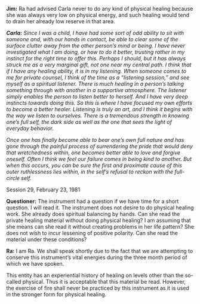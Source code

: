 <p><strong>Jim:</strong> Ra had advised Carla never to do any kind of physical healing because she was always very low on physical energy, and such healing would tend to drain her already low reserve in that area.</p>
<p><strong><em>Carla:</em></strong><em> Since I was a child, I have had some sort of odd ability to sit with someone and, with our hands in contact, be able to clear some of the surface clutter away from the other person’s mind or being. I have never investigated what I am doing, or how to do it better, trusting rather in my instinct for the right time to offer this. Perhaps I should, but it has always struck me as a very marginal gift, not one near my central path. I think that if I have any healing ability, it is in my listening. When someone comes to me for private counsel, I think of the time as a “listening session,” and see myself as a spiritual listener. There is much healing in a person’s talking something through with another in a supportive atmosphere. The listener simply enables the person to listen better to herself. And I have very deep instincts towards doing this. So this is where I have focused my own efforts to become a better healer. Listening is truly an art, and I think it begins with the way we listen to ourselves. There is a tremendous strength in knowing one’s full self, the dark side as well as the one that sees the light of everyday behavior.</em></p>
<p><em>Once one has finally become able to bear one’s own full nature and has gone through the painful process of surrendering the pride that would deny that wretchedness within, one becomes better able to love and forgive oneself. Often I think we feel our failure comes in being kind to another. But when this occurs, you can be sure the first and proximate cause of this outer ruthlessness lies within, in the self’s refusal to reckon with the full-circle self.</em></p>
<p class="transcript-sub-title">Session 29, February 23, 1981</p>
<p><strong>Questioner:</strong> The instrument had a question if we have time for a short question. I will read it. The instrument does not desire to do physical healing work. She already does spiritual balancing by hands. Can she read the private healing material without doing physical healing? I am assuming that she means can she read it without creating problems in her life pattern? She does not wish to incur lessening of positive polarity. Can she read the material under these conditions?</p>
<p><strong>Ra:</strong> I am Ra. We shall speak shortly due to the fact that we are attempting to conserve this instrument’s vital energies during the three month period of which we have spoken.</p>
<p>This entity has an experiential history of healing on levels other than the so-called physical. Thus it is acceptable that this material be read. However, the exercise of fire shall never be practiced by this instrument as it is used in the stronger form for physical healing.</p>
